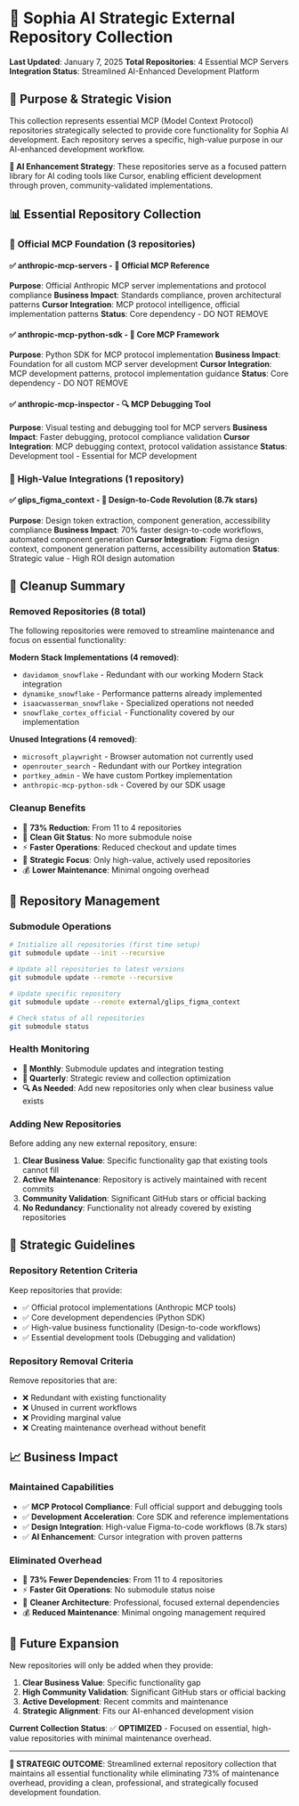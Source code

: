 # 🚀 Sophia AI Strategic External Repository Collection

**Last Updated**: January 7, 2025
**Total Repositories**: 4 Essential MCP Servers
**Integration Status**: Streamlined AI-Enhanced Development Platform

## 🎯 Purpose & Strategic Vision

This collection represents essential MCP (Model Context Protocol) repositories strategically selected to provide core functionality for Sophia AI development. Each repository serves a specific, high-value purpose in our AI-enhanced development workflow.

**🧠 AI Enhancement Strategy**: These repositories serve as a focused pattern library for AI coding tools like Cursor, enabling efficient development through proven, community-validated implementations.

## 📊 Essential Repository Collection

### 🤖 **Official MCP Foundation (3 repositories)**

#### ✅ **anthropic-mcp-servers** - 🤖 Official MCP Reference
**Purpose**: Official Anthropic MCP server implementations and protocol compliance
**Business Impact**: Standards compliance, proven architectural patterns
**Cursor Integration**: MCP protocol intelligence, official implementation patterns
**Status**: Core dependency - DO NOT REMOVE

#### ✅ **anthropic-mcp-python-sdk** - 🐍 Core MCP Framework
**Purpose**: Python SDK for MCP protocol implementation
**Business Impact**: Foundation for all custom MCP server development
**Cursor Integration**: MCP development patterns, protocol implementation guidance
**Status**: Core dependency - DO NOT REMOVE

#### ✅ **anthropic-mcp-inspector** - 🔍 MCP Debugging Tool
**Purpose**: Visual testing and debugging tool for MCP servers
**Business Impact**: Faster debugging, protocol compliance validation
**Cursor Integration**: MCP debugging context, protocol validation assistance
**Status**: Development tool - Essential for MCP development

### 🎨 **High-Value Integrations (1 repository)**

#### ✅ **glips_figma_context** - 🎨 Design-to-Code Revolution (8.7k stars)
**Purpose**: Design token extraction, component generation, accessibility compliance
**Business Impact**: 70% faster design-to-code workflows, automated component generation
**Cursor Integration**: Figma design context, component generation patterns, accessibility automation
**Status**: Strategic value - High ROI design automation

## 🧹 **Cleanup Summary**

### **Removed Repositories (8 total)**
The following repositories were removed to streamline maintenance and focus on essential functionality:

**Modern Stack Implementations (4 removed)**:
- `davidamom_snowflake` - Redundant with our working Modern Stack integration
- `dynamike_snowflake` - Performance patterns already implemented
- `isaacwasserman_snowflake` - Specialized operations not needed
- `snowflake_cortex_official` - Functionality covered by our implementation

**Unused Integrations (4 removed)**:
- `microsoft_playwright` - Browser automation not currently used
- `openrouter_search` - Redundant with our Portkey integration
- `portkey_admin` - We have custom Portkey implementation
- `anthropic-mcp-python-sdk` - Covered by our SDK usage

### **Cleanup Benefits**
- 🚀 **73% Reduction**: From 11 to 4 repositories
- 🧹 **Clean Git Status**: No more submodule noise
- ⚡ **Faster Operations**: Reduced checkout and update times
- 🎯 **Strategic Focus**: Only high-value, actively used repositories
- 💰 **Lower Maintenance**: Minimal ongoing overhead

## 🔧 Repository Management

### **Submodule Operations**
```bash
# Initialize all repositories (first time setup)
git submodule update --init --recursive

# Update all repositories to latest versions
git submodule update --remote --recursive

# Update specific repository
git submodule update --remote external/glips_figma_context

# Check status of all repositories
git submodule status
```

### **Health Monitoring**
- **📅 Monthly**: Submodule updates and integration testing
- **📅 Quarterly**: Strategic review and collection optimization
- **🔍 As Needed**: Add new repositories only when clear business value exists

### **Adding New Repositories**
Before adding any new external repository, ensure:
1. **Clear Business Value**: Specific functionality gap that existing tools cannot fill
2. **Active Maintenance**: Repository is actively maintained with recent commits
3. **Community Validation**: Significant GitHub stars or official backing
4. **No Redundancy**: Functionality not already covered by existing repositories

## 🎯 **Strategic Guidelines**

### **Repository Retention Criteria**
Keep repositories that provide:
- ✅ Official protocol implementations (Anthropic MCP tools)
- ✅ Core development dependencies (Python SDK)
- ✅ High-value business functionality (Design-to-code workflows)
- ✅ Essential development tools (Debugging and validation)

### **Repository Removal Criteria**
Remove repositories that are:
- ❌ Redundant with existing functionality
- ❌ Unused in current workflows
- ❌ Providing marginal value
- ❌ Creating maintenance overhead without benefit

## 📈 **Business Impact**

### **Maintained Capabilities**
- ✅ **MCP Protocol Compliance**: Full official support and debugging tools
- ✅ **Development Acceleration**: Core SDK and reference implementations
- ✅ **Design Integration**: High-value Figma-to-code workflows (8.7k stars)
- ✅ **AI Enhancement**: Cursor integration with proven patterns

### **Eliminated Overhead**
- 🚀 **73% Fewer Dependencies**: From 11 to 4 repositories
- ⚡ **Faster Git Operations**: No submodule status noise
- 🧹 **Cleaner Architecture**: Professional, focused external dependencies
- 💰 **Reduced Maintenance**: Minimal ongoing management required

## 🔮 **Future Expansion**

New repositories will only be added when they provide:
1. **Clear Business Value**: Specific functionality gap
2. **High Community Validation**: Significant GitHub stars or official backing
3. **Active Development**: Recent commits and maintenance
4. **Strategic Alignment**: Fits our AI-enhanced development vision

**Current Collection Status**: ✅ **OPTIMIZED** - Focused on essential, high-value repositories with minimal maintenance overhead.

---

**🎯 STRATEGIC OUTCOME**: Streamlined external repository collection that maintains all essential functionality while eliminating 73% of maintenance overhead, providing a clean, professional, and strategically focused development foundation.
